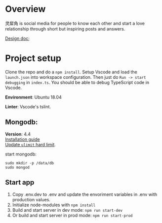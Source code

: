 # Overview
灵犀角 is social media for people to know each other and start a love relationship through short but inspiring posts and answers. 

[Design doc](design_doc.md);

# Project setup
Clone the repo and do a `npm install`.
Setup Vscode and load the `launch.json` into workspace configuration. Then just do `Run -> start debugging` in `index.ts`. You should be able to debug TypeScript code in Vscode.  

**Environment**: Ubuntu 18.04 

**Linter**: Vscode's tslint.

## Mongodb:
**Version**: 4.4  
[Installation guide](https://docs.mongodb.com/manual/tutorial/install-mongodb-on-ubuntu/)  
[Update `ulimit` hard limit](https://superuser.com/questions/1200539/cannot-increase-open-file-limit-past-4096-ubuntu).

start mongodb:
```
sudo mkdir -p /data/db
sudo mongod
```

## Start app
1. Copy .env.dev to .env and update the envoriment variables in .env with production values.
2. Initialize node-modules with `npm install`
3. Build and start server in dev mode: `npm run start-dev`
4. Or build and start server in prod mode: `npm run start-prod`  
    





